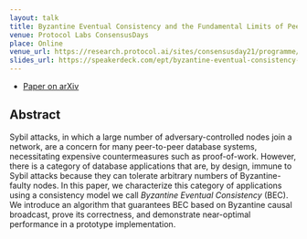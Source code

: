 ```yaml
---
layout: talk
title: Byzantine Eventual Consistency and the Fundamental Limits of Peer-to-Peer Databases
venue: Protocol Labs ConsensusDays
place: Online
venue_url: https://research.protocol.ai/sites/consensusday21/programme/
slides_url: https://speakerdeck.com/ept/byzantine-eventual-consistency-and-the-fundamental-limits-of-peer-to-peer-databases
---
```


* [Paper on arXiv](https://arxiv.org/abs/2012.00472)

Abstract
--------

Sybil attacks, in which a large number of adversary-controlled nodes join a network, are a concern
for many peer-to-peer database systems, necessitating expensive countermeasures such as
proof-of-work. However, there is a category of database applications that are, by design, immune to
Sybil attacks because they can tolerate arbitrary numbers of Byzantine-faulty nodes. In this paper,
we characterize this category of applications using a consistency model we call *Byzantine Eventual
Consistency* (BEC). We introduce an algorithm that guarantees BEC based on Byzantine causal
broadcast, prove its correctness, and demonstrate near-optimal performance in a prototype
implementation.
